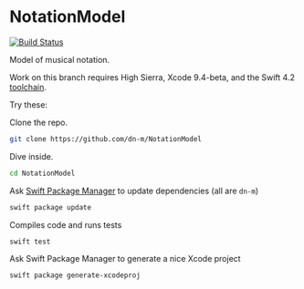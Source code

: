 # NotationModel

[![Build Status](https://travis-ci.org/dn-m/NotationModel.svg?branch=master)](https://travis-ci.org/dn-m/NotationModel)

Model of musical notation.

Work on this branch requires High Sierra, Xcode 9.4-beta, and the Swift 4.2 [toolchain](https://swift.org/download/#snapshots).

Try these:

Clone the repo.

```Bash
git clone https://github.com/dn-m/NotationModel
```

Dive inside.

```Bash
cd NotationModel
```

Ask [Swift Package Manager](https://swift.org/package-manager/) to update dependencies (all are `dn-m`)

```Bash
swift package update
```

Compiles code and runs tests

```Bash
swift test
```

Ask Swift Package Manager to generate a nice Xcode project

```Bash
swift package generate-xcodeproj
```
